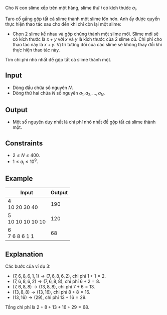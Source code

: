 Cho $N$ con slime xếp trên một hàng, slime thứ $i$ có kích thước $a_i$.

Taro cố gắng gộp tất cả slime thành một slime lớn hơn. Anh ấy được quyền thực hiện thao tác sau cho đến khi chỉ còn lại một slime:

- Chọn 2 slime kề nhau và gộp chúng thành một slime mới. Slime mới sẽ có kích thước là $x+y$ với $x$ và $y$ là kích thước của 2 slime cũ. Chi phí cho thao tác này là $x+y$. Vị trí tương đối của các slime sẽ không thay đổi khi thực hiện thao tác này.

Tìm chi phí nhỏ nhất để gộp tất cả slime thành một.

## Input

- Dòng đầu chứa số nguyên $N$.
- Dòng thứ hai chứa $N$ số nguyên $a_1, a_2, \dots, a_N$.

## Output

- Một số nguyên duy nhất là chi phí nhỏ nhất để gộp tất cả slime thành một.

## Constraints

- $2 \le N \le 400$.
- $1 \le a_i \le 10^9$.

## Example

| Input               | Output |
| ------------------- | ------ |
| 4<br>10 20 30 40    | 190    |
| 5<br>10 10 10 10 10 | 120    |
| 6<br>7 6 8 6 1 1    | 68     |

## Explanation

Các bước của ví dụ 3:

- $(7,6,8,6,1,1)\to(7,6,8,6,2)$, chi phí $1+1=2$.
- $(7,6,8,6,2)\to(7,6,8,8)$, chi phí $6+2=8$.
- $(7,6,8,8)\to(13,8,8)$, chi phí $7+6=13$.
- $(13,8,8)\to(13,16)$, chi phí $8+8=16$.
- $(13,16)\to(29)$, chi phí $13+16=29$.

Tổng chi phí là $2+8+13+16+29=68$.